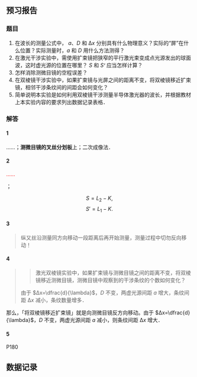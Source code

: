 ## 预习报告

### 题目

1. 在波长的测量公式中， $a、D$ 和 $∆x$ 分别具有什么物理意义？实际的“屏”在什么位置？实际测量时，$a$ 和 $D$ 用什么方法测得？
2. 在激光干涉实验中，需使用扩束镜把狭窄的平行激光束变成点光源发出的球面波，这时虚光源的位置在哪里？ $S$ 和 $Sꞌ$ 应当怎样计算？
3. 怎样消除测微目镜的空程误差？
4. 在双棱镜干涉实验中，如果扩束镜与光屏之间的距离不变，将双棱镜移近扩束镜，相邻干涉条纹间的间距会如何变化？
5. 简单说明本实验是如何利用双棱镜干涉测量半导体激光器的波长，并根据教材上本实验内容的要求列出数据记录表格．

### 解答

#### 1

……；**测微目镜的叉丝分划板**上；二次成像法．

#### 2

<p style="color: red;">……</p>；

$$S=L_2-K,$$
$$S'=L_1-K.$$

#### 3

> 纵又丝沿测量同方向移动一段距离后再开始测量，测量过程中切勿反向移动！

#### 4

> > 激光双棱镜实验中，如果扩束镜与测微目镜之间的距离不变，将双棱镜移近测微目镜，测微目镜中观察到的干涉条纹的个数如何变化？
>
> 由于 $∆x=\dfrac{d}{\lambda}$，$D$ 不变，两虚光源间距 $a$ 增大，条纹间距 $∆x$ 减小，条纹数量增多．

那么，「将双棱镜移近扩束镜」就是向测微目镜反方向移动。由于 $∆x=\dfrac{d}{\lambda}$，$D$ 不变，两虚光源间距 $a$ 减小，则条纹间距 $∆x$ 增大．

#### 5

P180

## 数据记录


